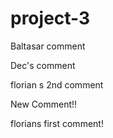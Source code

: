 # project-3

Baltasar comment

Dec's comment


florian s 2nd comment



New Comment!!

florians first comment!


